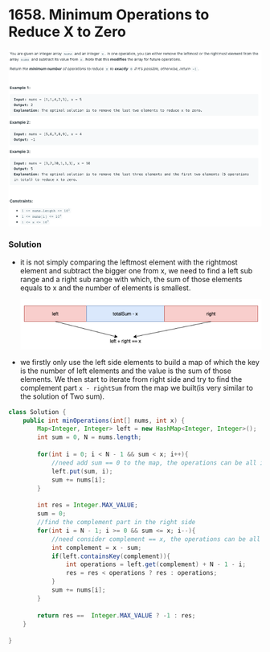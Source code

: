 # 1658. Minimum Operations to Reduce X to Zero

![1658%20Minimum%20Operations%20to%20Reduce%20X%20to%20Zero%20a659c2be8cfd48f38c054e45f44f9ed0/Untitled.png](1658%20Minimum%20Operations%20to%20Reduce%20X%20to%20Zero%20a659c2be8cfd48f38c054e45f44f9ed0/Untitled.png)

### Solution

- it is not simply comparing the leftmost element with the rightmost element and subtract the bigger one from x, we need to find a left sub range and a right sub range with which, the sum of those elements equals to x and the number of elements is smallest.

    ![1658%20Minimum%20Operations%20to%20Reduce%20X%20to%20Zero%20a659c2be8cfd48f38c054e45f44f9ed0/Untitled%201.png](1658%20Minimum%20Operations%20to%20Reduce%20X%20to%20Zero%20a659c2be8cfd48f38c054e45f44f9ed0/Untitled%201.png)

- we firstly only use the left side elements to build a map of which the key is the number of left elements and the value is the sum of those elements. We then start to iterate from right side and try to find the complement part `x - rightSum` from the map we built(is very similar to the solution of Two sum).

```java
class Solution {
    public int minOperations(int[] nums, int x) {
        Map<Integer, Integer> left = new HashMap<Integer, Integer>();
        int sum = 0, N = nums.length;
        
        for(int i = 0; i < N - 1 && sum < x; i++){
            //need add sum == 0 to the map, the operations can be all in right side
            left.put(sum, i);
            sum += nums[i];
        }

        int res = Integer.MAX_VALUE;
        sum = 0;
        //find the complement part in the right side
        for(int i = N - 1; i >= 0 && sum <= x; i--){
            //need consider complement == x, the operations can be all in left side
            int complement = x - sum;
            if(left.containsKey(complement)){
                int operations = left.get(complement) + N - 1 - i;
                res = res < operations ? res : operations; 
            }
            sum += nums[i];
        }

        return res ==  Integer.MAX_VALUE ? -1 : res;
    }

}
```